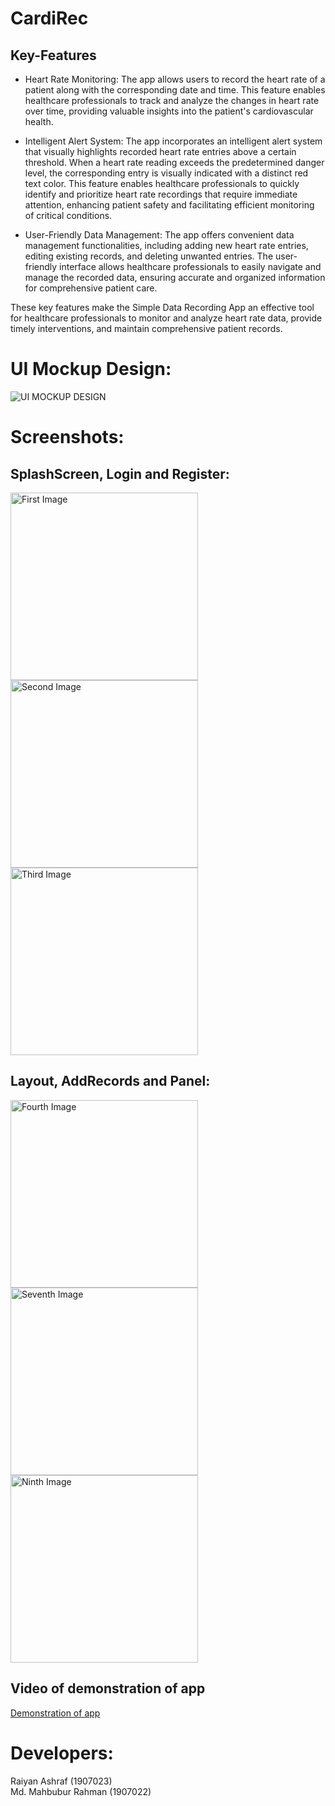# CardiRec
## Key-Features

* Heart Rate Monitoring: The app allows users to record the heart rate of a patient along with the corresponding date and time. This feature enables healthcare professionals to track and analyze the changes in heart rate over time, providing valuable insights into the patient's cardiovascular health.

* Intelligent Alert System: The app incorporates an intelligent alert system that visually highlights recorded heart rate entries above a certain threshold. When a heart rate reading exceeds the predetermined danger level, the corresponding entry is visually indicated with a distinct red text color. This feature enables healthcare professionals to quickly identify and prioritize heart rate recordings that require immediate attention, enhancing patient safety and facilitating efficient monitoring of critical conditions.

* User-Friendly Data Management: The app offers convenient data management functionalities, including adding new heart rate entries, editing existing records, and deleting unwanted entries. The user-friendly interface allows healthcare professionals to easily navigate and manage the recorded data, ensuring accurate and organized information for comprehensive patient care.

These key features make the Simple Data Recording App an effective tool for healthcare professionals to monitor and analyze heart rate data, provide timely interventions, and maintain comprehensive patient records.

# UI Mockup Design:
![UI MOCKUP DESIGN](https://github.com/RaiYan163/pictures/blob/main/UI_MOCKUP_JPG.jpg)

# Screenshots:
## SplashScreen, Login and Register:
<div>
  <img src="https://github.com/RaiYan163/pictures/blob/main/1.jpg" alt="First Image" width="300"/>
  <img src="https://github.com/RaiYan163/pictures/blob/main/2.jpg" alt="Second Image" width="300" />
  <img src="https://github.com/RaiYan163/pictures/blob/main/3.jpg" alt="Third Image" width="300" />
</div>

## Layout, AddRecords and Panel:
<div>
  <img src="https://github.com/RaiYan163/pictures/blob/main/4.jpg" alt="Fourth Image" width="300"/>
  <img src="https://github.com/RaiYan163/pictures/blob/main/7.jpg" alt="Seventh Image" width="300" />
  <img src="https://github.com/RaiYan163/pictures/blob/main/9.jpg" alt="Ninth Image" width="300" />
</div>

## Video of demonstration of app
[Demonstration of app](https://drive.google.com/drive/folders/1NIQMxSC1rxcrnCNYuPeqmM2DNjFuwSJw)
 
# Developers:
Raiyan Ashraf (1907023) <br>
Md. Mahbubur Rahman (1907022)


